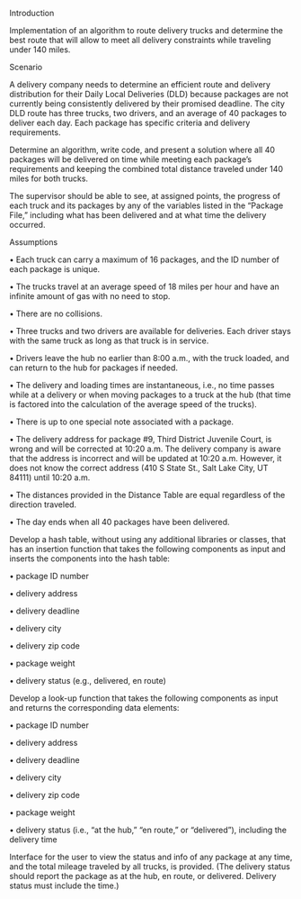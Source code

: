 Introduction

Implementation of an algorithm to route delivery trucks and determine the best route that will allow  to meet all delivery constraints while traveling under 140 miles. 

Scenario

A delivery company needs to determine an efficient route and delivery distribution for their Daily Local Deliveries (DLD) because packages are not currently being consistently delivered by their promised deadline. The city DLD route has three trucks, two drivers, and an average of 40 packages to deliver each day. Each package has specific criteria and delivery requirements.

Determine an algorithm, write code, and present a solution where all 40 packages will be delivered on time while meeting each package’s requirements and keeping the combined total distance traveled under 140 miles for both trucks.

The supervisor should be able to see, at assigned points, the progress of each truck and its packages by any of the variables listed in the “Package File,” including what has been delivered and at what time the delivery occurred.


Assumptions

•   Each truck can carry a maximum of 16 packages, and the ID number of each package is unique.

•   The trucks travel at an average speed of 18 miles per hour and have an infinite amount of gas with no need to stop.

•   There are no collisions.

•   Three trucks and two drivers are available for deliveries. Each driver stays with the same truck as long as that truck is in service.

•   Drivers leave the hub no earlier than 8:00 a.m., with the truck loaded, and can return to the hub for packages if needed.

•   The delivery and loading times are instantaneous, i.e., no time passes while at a delivery or when moving packages to a truck at the hub (that time is factored into the calculation of the average speed of the trucks).

•   There is up to one special note associated with a package.

•   The delivery address for package #9, Third District Juvenile Court, is wrong and will be corrected at 10:20 a.m. The delivery company is aware that the address is incorrect and will be updated at 10:20 a.m. However, it does not know the correct address (410 S State St., Salt Lake City, UT 84111) until 10:20 a.m.

•   The distances provided in the Distance Table are equal regardless of the direction traveled.

•   The day ends when all 40 packages have been delivered.

Develop a hash table, without using any additional libraries or classes, that has an insertion function that takes the following components as input and inserts the components into the hash table:

•   package ID number

•   delivery address

•   delivery deadline

•   delivery city

•   delivery zip code

•   package weight

•   delivery status (e.g., delivered, en route)


Develop a look-up function that takes the following components as input and returns the corresponding data elements:

•   package ID number

•   delivery address

•   delivery deadline

•   delivery city

•   delivery zip code

•   package weight

•   delivery status (i.e., “at the hub,” “en route,” or “delivered”), including the delivery time


Interface for the user to view the status and info of any package at any time, and the total mileage traveled by all trucks, is provided. (The delivery status should report the package as at the hub, en route, or delivered. Delivery status must include the time.)
